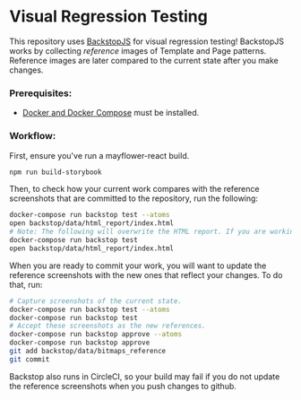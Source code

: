 Visual Regression Testing
=========================

This repository uses [BackstopJS](https://garris.github.io/BackstopJS/) for visual regression testing! BackstopJS works by collecting *reference* images of Template and Page patterns.  Reference images are later compared to the current state after you make changes.

### Prerequisites:

* [Docker and Docker Compose](https://www.docker.com/community-edition#/download) must be installed.

### Workflow:
First, ensure you've run a mayflower-react build.

```bash
npm run build-storybook
```

Then, to check how your current work compares with the reference screenshots that are committed to the repository, run the following:

```bash
docker-compose run backstop test --atoms
open backstop/data/html_report/index.html
# Note: The following will overwrite the HTML report. If you are working on changes to atoms, stop here to view the report.
docker-compose run backstop test
open backstop/data/html_report/index.html
```

When you are ready to commit your work, you will want to update the reference screenshots with the new ones that reflect your changes.  To do that, run:

```bash
# Capture screenshots of the current state.
docker-compose run backstop test --atoms
docker-compose run backstop test
# Accept these screenshots as the new references.
docker-compose run backstop approve --atoms
docker-compose run backstop approve
git add backstop/data/bitmaps_reference
git commit
```

Backstop also runs in CircleCI, so your build may fail if you do not update the reference screenshots when you push changes to github.
